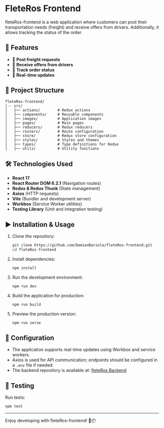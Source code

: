 # FleteRos Frontend

fleteRos-frontend is a web application where customers can post their transportation needs (freight) and receive offers from drivers. Additionally, it allows tracking the status of the order.

## 🚀 Features

- 📌 **Post freight requests**
- 🚚 **Receive offers from drivers**
- 📍 **Track order status**
- 🔄 **Real-time updates**

## 📁 Project Structure

```
fleteRos-frontend/
│-- src/
│   ├── actions/        # Redux actions
│   ├── components/     # Reusable components
│   ├── images/         # Application images
│   ├── pages/          # Main pages
│   ├── reducers/       # Redux reducers
│   ├── routers/        # Route configuration
│   ├── store/          # Redux store configuration
│   ├── styles/         # Styles and themes
│   ├── types/          # Type definitions for Redux
│   ├── utils/          # Utility functions
```

## 🛠 Technologies Used

- **React 17**
- **React Router DOM 6.2.1** (Navigation routes)
- **Redux & Redux Thunk** (State management)
- **Axios** (HTTP requests)
- **Vite** (Bundler and development server)
- **Workbox** (Service Worker utilities)
- **Testing Library** (Unit and integration testing)

## ▶️ Installation & Usage

1. Clone the repository:
   ```sh
   git clone https://github.com/DamianBarzola/fleteRos-frontend.git
   cd fleteRos-frontend
   ```
2. Install dependencies:
   ```sh
   npm install
   ```
3. Run the development environment:
   ```sh
   npm run dev
   ```
4. Build the application for production:
   ```sh
   npm run build
   ```
5. Preview the production version:
   ```sh
   npm run serve
   ```

## 📌 Configuration

- The application supports real-time updates using Workbox and service workers.
- Axios is used for API communication; endpoints should be configured in a `.env` file if needed.
- The backend repository is available at: [fleteRos Backend](https://github.com/aguseche/fleteRos-backend)

## 🧪 Testing

Run tests:

```sh
npm test
```

---

Enjoy developing with fleteRos-frontend! 🚛📦
